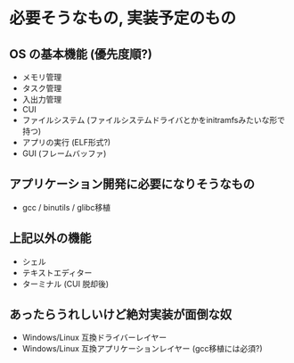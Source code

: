 # 必要そうなもの, 実装予定のもの

## OS の基本機能 (優先度順?)
* メモリ管理
* タスク管理
* 入出力管理
* CUI
* ファイルシステム (ファイルシステムドライバとかをinitramfsみたいな形で持つ)
* アプリの実行 (ELF形式?)
* GUI (フレームバッファ)

## アプリケーション開発に必要になりそうなもの
* gcc / binutils / glibc移植

## 上記以外の機能
* シェル
* テキストエディター
* ターミナル (CUI 脱却後)

## あったらうれしいけど絶対実装が面倒な奴
* Windows/Linux 互換ドライバーレイヤー
* Windows/Linux 互換アプリケーションレイヤー (gcc移植には必須?)